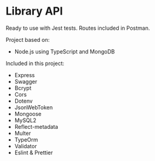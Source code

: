 # Library API

Ready to use with Jest tests.
Routes included in Postman.

Project based on:
- Node.js using TypeScript and MongoDB

Included in this project:
- Express
- Swagger
- Bcrypt
- Cors
- Dotenv
- JsonWebToken
- Mongoose
- MySQL2
- Reflect-metadata
- Multer
- TypeOrm
- Validator
- Eslint & Prettier